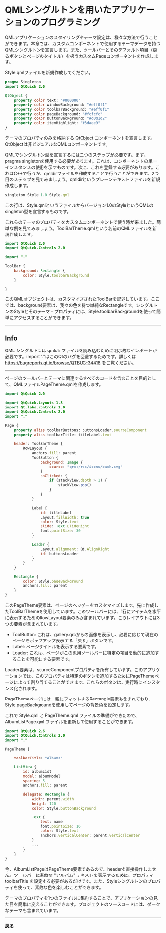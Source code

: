 # QMLシングルトンを用いたアプリケーションのプログラミング

QMLアプリケーションのスタイリングやテーマ設定は、様々な方法で行うことができます。本章では、カスタムコンポーネントで使用するテーマデータを持つQMLシングルトンを宣言します。また、ツールバーとそのデフォルト項目（戻るボタンとページのタイトル）を扱うカスタムPageコンポーネントを作成します。

Style.qmlファイルを新規作成してください。

```QML
pragma Singleton
import QtQuick 2.0

QtObject {
    property color text: "#000000"
    property color windowBackground: "#eff0f1"
    property color toolbarBackground: "#eff0f1"
    property color pageBackground: "#fcfcfc"
    property color buttonBackground: "#d0d1d2"
    property color itemHighlight: "#3daee9"
}
```

テーマのプロパティのみを格納する QtObject コンポーネントを宣言します。
QtObjectは非ビジュアルなQMLコンポーネントです。

QMLでシングルトン型を宣言するには二つのステップが必要です。まず、pragma singletonを使用する必要があります。これは、コンポーネントの単一インスタンスの使用を示すものです。次に、これを登録する必要があります。これはC++で行うか、qmldirファイルを作成することで行うことができます。2つ目のステップを見てみましょう。qmldirというプレーンテキストファイルを新規作成します。

```QML
singleton Style 1.0 Style.qml
```

この行は、Style.qmlというファイルからバージョン1.0のStyleというQMLのsingleton型を宣言するものです。

これらのテーマのプロパティをカスタムコンポーネントで使う時が来ました。簡単な例を見てみましょう。ToolBarTheme.qmlという名前のQMLファイルを新規作成します。

```QML
import QtQuick 2.0
import QtQuick.Controls 2.0

import "."

ToolBar {
    background: Rectangle {
        color: Style.toolbarBackground
    }

}
```

このQMLオブジェクトは、カスタマイズされたToolBarを記述しています。ここでは、background要素は、我々の色を持つ単純なRectangleです。シングルトンのStyleとそのテーマ・プロパティには、Style.toolbarBackgroundを使って簡単にアクセスすることができます。

***

## Info

QML シングルトンは qmldir ファイルを読み込むために明示的なインポートが必要です。import "."はこのQtのバグを回避するためです。詳しくは <https://bugreports.qt.io/browse/QTBUG-34418> をご覧ください。

***

ページのツールバーとテーマに関連するすべてのコードを含むことを目的として、QMLファイルPageTheme.qmlを作成します。

```QML
import QtQuick 2.0

import QtQuick.Layouts 1.3
import Qt.labs.controls 1.0
import QtQuick.Controls 2.0
import "."

Page {
    property alias toolbarButtons: buttonsLoader.sourceComponent
    property alias toolbarTitle: titleLabel.text

    header: ToolBarTheme {
        RowLayout {
            anchors.fill: parent
            ToolButton {
                background: Image {
                    source: "qrc:/res/icons/back.svg"
                }
                onClicked: {
                    if (stackView.depth > 1) {
                        stackView.pop()
                    }
                }
            }

            Label {
                id: titleLabel
                Layout.fillWidth: true
                color: Style.text
                elide: Text.ElideRight
                font.pointSize: 30
            }

            Loader {
                Layout.alignment: Qt.AlignRight
                id: buttonsLoader
            }
        }
    }

    Rectangle {
        color: Style.pageBackground
        anchors.fill: parent
    }
}
```

このPageTheme要素は、ページのヘッダーをカスタマイズします。先に作成したToolBarThemeを使用しています。このツールバーには、1行にアイテムを水平に表示するためのRowLayout要素のみが含まれています。このレイアウトには3つの要素が含まれています。

* ToolButton: これは、gallery.qrcからの画像を表示し、必要に応じて現在のページをポップアップ表示する「戻る」ボタンです。
* Label: ページタイトルを表示する要素です。
* Loader: これは、ページがこの汎用ツールバーに特定の項目を動的に追加することを可能にする要素です。

Loader要素は、sourceComponentプロパティを所有しています。このアプリケーションでは、このプロパティは特定のボタンを追加するためにPageThemeページによって割り当てることができます。これらのボタンは、実行時にインスタンス化されます。

PageThemeページには、親にフィットするRectangle要素も含まれており、Style.pageBackgroundを使用してページの背景色を設定します。

これで Style.qml と PageTheme.qml ファイルの準備ができたので、AlbumListPage.qml ファイルを更新して使用することができます。

```QML
import QtQuick 2.6
import QtQuick.Controls 2.0
import "."

PageTheme {

    toolbarTitle: "Albums"

    ListView {
        id: albumList
        model: albumModel
        spacing: 5
        anchors.fill: parent

        delegate: Rectangle {
            width: parent.width
            height: 120
            color: Style.buttonBackground

            Text {
                text: name
                font.pointSize: 16
                color: Style.text
                anchors.verticalCenter: parent.verticalCenter
            }
            ...
        }
    }
}
```

今、AlbumListPageはPageTheme要素であるので、headerを直接操作しません。ツールバーに素敵な "アルバム" テキストを表示するために、プロパティ toolbarTitle を設定する必要があるだけです。また、Styleシングルトンのプロパティを使って、素敵な色を楽しむことができます。

テーマのプロパティを1つのファイルに集約することで、アプリケーションの見た目を簡単に変えることができます。プロジェクトのソースコードには、ダークなテーマも含まれています。

***

**[戻る](../index.html)**
